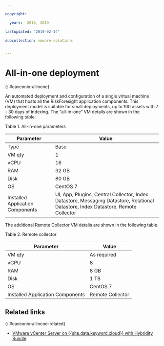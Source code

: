```yaml
---

copyright:

  years:  2016, 2019

lastupdated: "2019-02-14"

subcollection: vmware-solutions


---
```


# All-in-one deployment
{: #caveonix-allinone}

An automated deployment and configuration of a single virtual machine (VM) that hosts all the RiskForesight application components. This deployment model is suitable for small deployments, up to 100 assets with 7 - 30 days of indexing. The “all-in-one” VM details are shown in the following table:

Table 1. All-in-one parameters

|Parameter	|Value|
|---|---|
|Type	|Base|
|VM qty	|1|
|vCPU	|16|
|RAM	|32 GB|
|Disk	|80 GB|
|OS	|CentOS 7|
|Installed Application Components|	UI, App, Plugins, Central Collector, Index Datastore, Messaging Datastore, Relational Datastore, Index Datastore, Remote Collector|

The additional Remote Collector VM details are shown in the following table.

Table 2. Remote collector

|Parameter	|Value|
|---|---|
|VM qty	|As required|
|vCPU	|8|
|RAM	|8 GB|
|Disk	|1 TB|
|OS	|CentOS 7|
|Installed Application Components	|Remote Collector|

## Related links
{: #caveonix-allinone-related}

*   [VMware vCenter Server on {{site.data.keyword.cloud}} with Hybridity Bundle](/docs/services/vmwaresolutions/archiref/vcs?topic=vmware-solutions-vcs-hybridity-intro)
